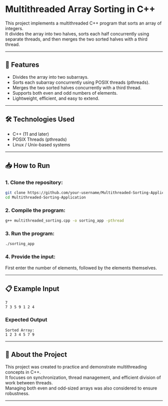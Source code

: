 # Multithreaded Array Sorting in C++

This project implements a multithreaded C++ program that sorts an array of integers.  
It divides the array into two halves, sorts each half concurrently using separate threads, and then merges the two sorted halves with a third thread.

---

## 🚀 Features

- Divides the array into two subarrays.
- Sorts each subarray concurrently using POSIX threads (pthreads).
- Merges the two sorted halves concurrently with a third thread.
- Supports both even and odd numbers of elements.
- Lightweight, efficient, and easy to extend.

---

## 🛠️ Technologies Used

- C++ (11 and later)
- POSIX Threads (pthreads)
- Linux / Unix-based systems

---

## 📥 How to Run

### 1. Clone the repository:

```bash
git clone https://github.com/your-username/Multithreaded-Sorting-Application
cd Multithreaded-Sorting-Application
```

### 2. Compile the program:

```bash
g++ multithreaded_sorting.cpp -o sorting_app -pthread
```

### 3. Run the program:

```bash
./sorting_app
```

### 4. Provide the input:

First enter the number of elements, followed by the elements themselves.

---

## 📋 Example Input

```
7
7 3 5 9 1 2 4
```

### Expected Output

```
Sorted Array:
1 2 3 4 5 7 9
```

---

## 💬 About the Project

This project was created to practice and demonstrate multithreading concepts in C++.  
It focuses on synchronization, thread management, and efficient division of work between threads.  
Managing both even and odd-sized arrays was also considered to ensure robustness.

---
